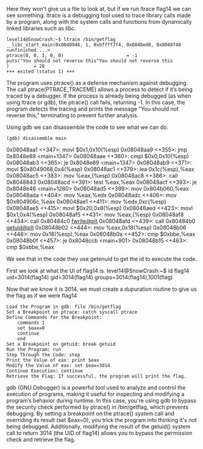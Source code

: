 

Here they won't give us a file to look at, but if we run ltrace flag14 we can see something.
ltrace is a debugging tool used to trace library calls made by a program, along with the system calls and functions from dynamically linked libraries such as libc.

    level14@SnowCrash:~$ ltrace /bin/getflag
    __libc_start_main(0x8048946, 1, 0xbffff7f4, 0x8048ed0, 0x8048f40 <unfinished ...>
    ptrace(0, 0, 1, 0, 0)                       = -1
    puts("You should not reverse this"You should not reverse this
    )         = 28
    +++ exited (status 1) +++

The program uses ptrace() as a defense mechanism against debugging. The call ptrace(PTRACE_TRACEME) allows a process to detect if it’s being traced by a debugger. If the process is already being debugged (as when using ltrace or gdb), the ptrace() call fails, returning -1. In this case, the program detects the tracing and prints the message "You should not reverse this," terminating to prevent further analysis.

Using gdb we can disassemble the code to see what we can do.

    (gdb) disassemble main

   0x08048aa1 <+347>:   movl   $0x1,0x10(%esp)
   0x08048aa9 <+355>:   jmp    0x8048e89 <main+1347>
   0x08048aae <+360>:   cmpl   $0x0,0x10(%esp)
   0x08048ab3 <+365>:   je     0x8048e89 <main+1347>
   0x08048ab9 <+371>:   movl   $0x8049068,0x4(%esp)
   0x08048ac1 <+379>:   lea    0x1c(%esp),%eax
   0x08048ac5 <+383>:   mov    %eax,(%esp)
   0x08048ac8 <+386>:   call   0x8048843 <isLib>
   0x08048acd <+391>:   test   %eax,%eax
   0x08048acf <+393>:   je     0x8048e46 <main+1280>
   0x08048ad5 <+399>:   mov    0x804b060,%eax
   0x08048ada <+404>:   mov    %eax,%edx
   0x08048adc <+406>:   mov    $0x804906c,%eax
   0x08048ae1 <+411>:   mov    %edx,0xc(%esp)
   0x08048ae5 <+415>:   movl   $0x20,0x8(%esp)
   0x08048aed <+423>:   movl   $0x1,0x4(%esp)
   0x08048af5 <+431>:   mov    %eax,(%esp)
   0x08048af8 <+434>:   call   0x80484c0 <fwrite@plt>
   0x08048afd <+439>:   call   0x80484b0 <getuid@plt>
   0x08048b02 <+444>:   mov    %eax,0x18(%esp)
   0x08048b06 <+448>:   mov    0x18(%esp),%eax
   0x08048b0a <+452>:   cmp    $0xbbe,%eax
   0x08048b0f <+457>:   je     0x8048ccb <main+901>
   0x08048b15 <+463>:   cmp    $0xbbe,%eax

We see that in the code they use getenuid to get the id to execute the code.

First we look at what the UI of flag14 is.
    level14@SnowCrash:~$ id flag14
    uid=3014(flag14) gid=3014(flag14) groups=3014(flag14),1001(flag)

Now that we know it is 3014, we must create a dupuration routine to give us the flag as if we were flag14

    Load the Program in gdb: file /bin/getflag
    Set a Breakpoint on ptrace: catch syscall ptrace
    Define Commands for the Breakpoint:
        commands 1
        set $eax=0
        continue
        end
    Set a Breakpoint on getuid: break getuid
    Run the Program: run
    Step Through the Code: step
    Print the Value of eax: print $eax
    Modify the Value of eax: set $eax=3014
    Continue Execution: continue
    Retrieve the Flag: If successful, the program will print the flag.

gdb (GNU Debugger) is a powerful tool used to analyze and control the execution of programs, making it useful for inspecting and modifying a program’s behavior during runtime. In this case, you're using gdb to bypass the security check performed by ptrace() in /bin/getflag, which prevents debugging. By setting a breakpoint on the ptrace() system call and overriding its result (set $eax=0), you trick the program into thinking it's not being debugged. Additionally, modifying the result of the getuid() system call to return 3014 (the UID of flag14) allows you to bypass the permission check and retrieve the flag.
